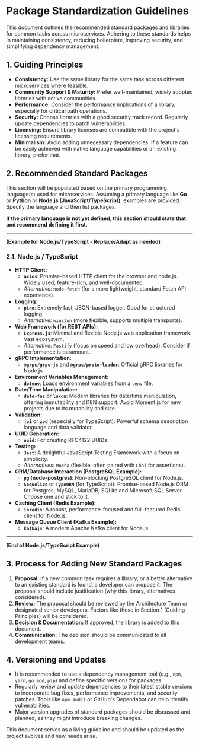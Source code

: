 # Package Standardization Guidelines

This document outlines the recommended standard packages and libraries for common tasks across microservices. Adhering to these standards helps in maintaining consistency, reducing boilerplate, improving security, and simplifying dependency management.

## 1. Guiding Principles

*   **Consistency:** Use the same library for the same task across different microservices where feasible.
*   **Community Support & Maturity:** Prefer well-maintained, widely adopted libraries with active communities.
*   **Performance:** Consider the performance implications of a library, especially for critical path operations.
*   **Security:** Choose libraries with a good security track record. Regularly update dependencies to patch vulnerabilities.
*   **Licensing:** Ensure library licenses are compatible with the project's licensing requirements.
*   **Minimalism:** Avoid adding unnecessary dependencies. If a feature can be easily achieved with native language capabilities or an existing library, prefer that.

## 2. Recommended Standard Packages

This section will be populated based on the primary programming language(s) used for microservices. Assuming a primary language like **Go** or **Python** or **Node.js (JavaScript/TypeScript)**, examples are provided. Specify the language and then list packages.

**If the primary language is not yet defined, this section should state that and recommend defining it first.**

---
**(Example for Node.js/TypeScript - Replace/Adapt as needed)**

### 2.1. Node.js / TypeScript

*   **HTTP Client:**
    *   **`axios`**: Promise-based HTTP client for the browser and node.js. Widely used, feature-rich, and well-documented.
    *   *Alternative:* `node-fetch` (for a more lightweight, standard Fetch API experience).
*   **Logging:**
    *   **`pino`**: Extremely fast, JSON-based logger. Good for structured logging.
    *   *Alternative:* `winston` (more flexible, supports multiple transports).
*   **Web Framework (for REST APIs):**
    *   **`Express.js`**: Minimal and flexible Node.js web application framework. Vast ecosystem.
    *   *Alternative:* `Fastify` (focus on speed and low overhead). Consider if performance is paramount.
*   **gRPC Implementation:**
    *   **`@grpc/grpc-js`** and **`@grpc/proto-loader`**: Official gRPC libraries for Node.js.
*   **Environment Variables Management:**
    *   **`dotenv`**: Loads environment variables from a `.env` file.
*   **Date/Time Manipulation:**
    *   **`date-fns`** or **`luxon`**: Modern libraries for date/time manipulation, offering immutability and I18N support. Avoid Moment.js for new projects due to its mutability and size.
*   **Validation:**
    *   **`joi`** or **`zod`** (especially for TypeScript): Powerful schema description language and data validator.
*   **UUID Generation:**
    *   **`uuid`**: For creating RFC4122 UUIDs.
*   **Testing:**
    *   **`Jest`**: A delightful JavaScript Testing Framework with a focus on simplicity.
    *   *Alternatives:* `Mocha` (flexible, often paired with `Chai` for assertions).
*   **ORM/Database Interaction (PostgreSQL Example):**
    *   **`pg` (node-postgres)**: Non-blocking PostgreSQL client for Node.js.
    *   **`Sequelize`** or **`TypeORM`** (for TypeScript): Promise-based Node.js ORM for Postgres, MySQL, MariaDB, SQLite and Microsoft SQL Server. Choose one and stick to it.
*   **Caching Client (Redis Example):**
    *   **`ioredis`**: A robust, performance-focused and full-featured Redis client for Node.js.
*   **Message Queue Client (Kafka Example):**
    *   **`kafkajs`**: A modern Apache Kafka client for Node.js.

---
**(End of Node.js/TypeScript Example)**

## 3. Process for Adding New Standard Packages

1.  **Proposal:** If a new common task requires a library, or a better alternative to an existing standard is found, a developer can propose it. The proposal should include justification (why this library, alternatives considered).
2.  **Review:** The proposal should be reviewed by the Architecture Team or designated senior developers. Factors like those in Section 1 (Guiding Principles) will be considered.
3.  **Decision & Documentation:** If approved, the library is added to this document.
4.  **Communication:** The decision should be communicated to all development teams.

## 4. Versioning and Updates

*   It is recommended to use a dependency management tool (e.g., `npm`, `yarn`, `go mod`, `pip`) and define specific versions for packages.
*   Regularly review and update dependencies to their latest stable versions to incorporate bug fixes, performance improvements, and security patches. Tools like `npm audit` or GitHub's Dependabot can help identify vulnerabilities.
*   Major version upgrades of standard packages should be discussed and planned, as they might introduce breaking changes.

This document serves as a living guideline and should be updated as the project evolves and new needs arise.
